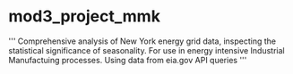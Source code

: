 # mod3_project_mmk
'''
Comprehensive analysis of New York energy grid data, inspecting the statistical significance of seasonality. For use in energy intensive Industrial Manufactuing processes. Using data from eia.gov API queries
'''
